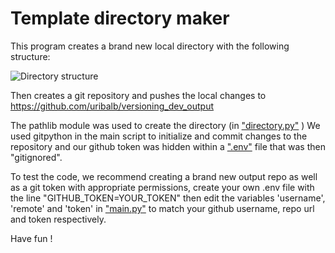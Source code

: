 # Template directory maker

This program creates a brand new local directory with the following structure:

![Directory structure](https://i.imgur.com/PSyRyln.png)

Then creates a git repository and pushes the local changes to https://github.com/uribalb/versioning_dev_output

The pathlib module was used to create the directory (in ["directory.py"](./directory.py) )
We used gitpython in the main script to initialize and commit changes to the repository and our github token was hidden within a [".env"](./.env) file that was then "gitignored".

To test the code, we recommend creating a brand new output repo as well as a git token with appropriate permissions, create your own .env file with the line "GITHUB_TOKEN=YOUR_TOKEN" then edit the variables 'username', 'remote' and 'token' in ["main.py"](./main.py) to match your github username, repo url and token respectively.

Have fun !
